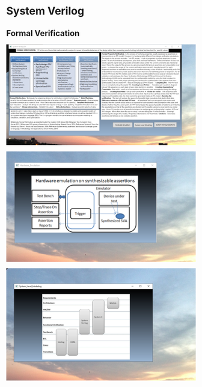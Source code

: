 # System Verilog

## Formal Verification
![image](Image1.png)

![image](Image2.png)

![image](SystemLevelModeling.png)
